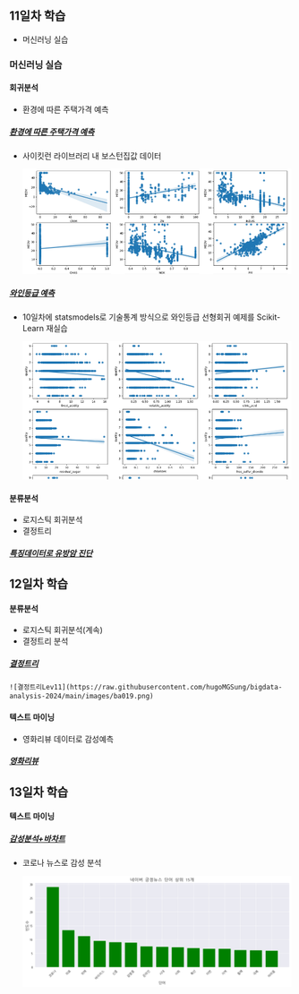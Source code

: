 ## 11일차 학습
- 머신러닝 실습

### 머신러닝 실습

#### 회귀분석
- 환경에 따른 주택가격 예측

##### [환경에 따른 주택가격 예측](https://github.com/hugoMGSung/bigdata-analysis-2024/blob/main/day11/da23_%EB%B3%B4%EC%8A%A4%ED%84%B4%EC%A3%BC%ED%83%9D%EA%B0%80%EA%B2%A9_%ED%9A%8C%EA%B7%80%EB%B6%84%EC%84%9D.ipynb)
- 사이킷런 라이브러리 내 보스턴집값 데이터

    ![결과산점도](https://raw.githubusercontent.com/hugoMGSung/bigdata-analysis-2024/main/images/ba016.png)

##### [와인등급 예측](https://github.com/hugoMGSung/bigdata-analysis-2024/blob/main/day11/da24_%EC%99%80%EC%9D%B8%ED%92%88%EC%A7%88%EB%93%B1%EA%B8%89_%ED%9A%8C%EA%B7%80%EB%B6%84%EC%84%9D.ipynb)
- 10일차에 statsmodels로 기술통계 방식으로 와인등급 선형회귀 예제를 Scikit-Learn 재실습

    ![결과산점도](https://raw.githubusercontent.com/hugoMGSung/bigdata-analysis-2024/main/images/ba015.png)

#### 분류분석
- 로지스틱 회귀분석
- 결정트리

##### [특징데이터로 유방암 진단](https://github.com/hugoMGSung/bigdata-analysis-2024/blob/main/day11/da25_%EC%9C%A0%EB%B0%A9%EC%95%94%EC%A7%84%EB%8B%A8_%EB%A1%9C%EC%A7%80%EC%8A%A4%ED%8B%B1%ED%9A%8C%EA%B7%80%EB%B6%84%EC%84%9D.ipynb)

## 12일차 학습

#### 분류분석
- 로지스틱 회귀분석(계속)
- 결정트리 분석

##### [결정트리](https://github.com/hugoMGSung/bigdata-analysis-2024/blob/main/day12/da27_%EA%B2%B0%EC%A0%95%ED%8A%B8%EB%A6%AC_%EB%B6%84%EC%84%9D.ipynb)

    ![결정트리Lev11](https://raw.githubusercontent.com/hugoMGSung/bigdata-analysis-2024/main/images/ba019.png)

#### 텍스트 마이닝
- 영화리뷰 데이터로 감성예측

##### [영화리뷰](https://github.com/hugoMGSung/bigdata-analysis-2024/blob/main/day12/da28_%EC%98%81%ED%99%94%EB%A6%AC%EB%B7%B0%EB%8D%B0%EC%9D%B4%ED%84%B0%EB%A1%9C_%EA%B0%90%EC%84%B1%EC%98%88%EC%B8%A1.ipynb)

## 13일차 학습

#### 텍스트 마이닝

##### [감성분석+바차트]()
- 코로나 뉴스로 감성 분석

    ![긍정뉴스바차트](https://raw.githubusercontent.com/hugoMGSung/bigdata-analysis-2024/main/images/ba020.png)

    